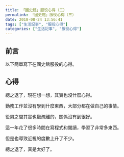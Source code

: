 ```yaml
---
title: 「國史館」服役心得（三）
permalink: 「國史館」服役心得（三）
date: 2018-08-24 13:56:41
tags: ["生活記事", "服役心得"]
categories: ["生活記事", "服役心得"]
---
```


## 前言

以下簡單寫下在國史館服役的心得。

## 心得

總之退了，現在想一想，其實也沒什麼心得。

勤務工作並沒有學到什麼東西，大部分都在做自己的事情。

役男之間其實也蠻疏離的，關係沒有到很好。

這一年花了很多時間在寫程式和閱讀，學習了非常多東西。

但是也導致近視的度數上升了不少。

總之退了，真是太好了。
